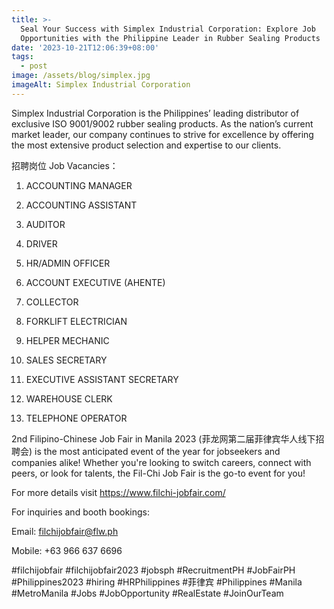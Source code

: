 ```yaml
---
title: >-
  Seal Your Success with Simplex Industrial Corporation: Explore Job
  Opportunities with the Philippine Leader in Rubber Sealing Products
date: '2023-10-21T12:06:39+08:00'
tags:
  - post
image: /assets/blog/simplex.jpg
imageAlt: Simplex Industrial Corporation
---
```

Simplex Industrial Corporation is the Philippines’ leading distributor of exclusive ISO 9001/9002 rubber sealing products. As the nation’s current market leader, our company continues to strive for excellence by offering the most extensive product selection and expertise to our clients.



招聘岗位 Job Vacancies：



1. ACCOUNTING MANAGER



2. ACCOUNTING ASSISTANT



3. AUDITOR



4. DRIVER



5. HR/ADMIN OFFICER



6. ACCOUNT EXECUTIVE (AHENTE)



7. COLLECTOR



8. FORKLIFT ELECTRICIAN



9. HELPER MECHANIC



10. SALES SECRETARY



11. EXECUTIVE ASSISTANT SECRETARY



12. WAREHOUSE CLERK



13. TELEPHONE OPERATOR



2nd Filipino-Chinese Job Fair in Manila 2023 (菲龙网第二届菲律宾华人线下招聘会) is the most anticipated event of the year for jobseekers and companies alike! Whether you're looking to switch careers, connect with peers, or look for talents, the Fil-Chi Job Fair is the go-to event for you!

For more details visit https://www.filchi-jobfair.com/



For inquiries and booth bookings:

Email: filchijobfair@flw.ph

Mobile: +63 966 637 6696

\#filchijobfair #filchijobfair2023 #jobsph #RecruitmentPH #JobFairPH #Philippines2023 #hiring #HRPhilippines #菲律宾 #Philippines #Manila #MetroManila #Jobs #JobOpportunity #RealEstate #JoinOurTeam
